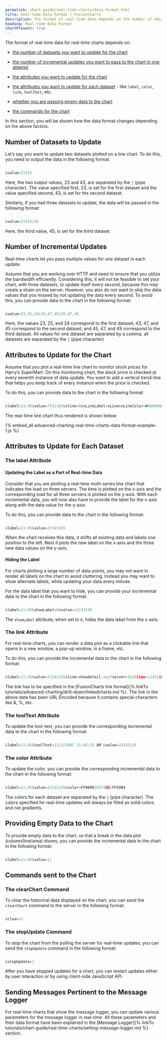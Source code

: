 ```yaml
---
permalink: chart-guide/real-time-charts/data-format.html
title: Real-time Data Format | FusionCharts
description: The format of real-time data depends on the number of datasets and numbr of incremental updates.
heading: Real-time Data Format
chartPresent: true
---
```


The format of real-time data for real-time charts depends on:

* <a href="/chart-guide/real-time-charts/data-format#number-of-datasets-to-update" class="smoth-scroll">the number of datasets you want to update for the chart</a>

* <a href="/chart-guide/real-time-charts/data-format#number-of-incremental-updates" class="smoth-scroll">the number of incremental updates you want to pass to the chart in one attempt</a>

* <a href="/chart-guide/real-time-charts/data-format#attributes-to-update-for-the-chart" class="smoth-scroll">the attributes you want to update for the chart</a>

* <a href="/chart-guide/real-time-charts/data-format#attributes-to-update-for-each-dataset" class="smoth-scroll">the attributes you want to update for each dataset</a> - like `label`, `color`, `link`, `toolText`, etc.

* <a href="/chart-guide/real-time-charts/data-format#providing-empty-data-to-the-chart" class="smoth-scroll">whether you are passing empty data to the chart</a>

* <a href="/chart-guide/real-time-charts/data-format#commands-sent-to-the-chart" class="smoth-scroll">the commands for the chart</a>


In this section, you will be shown how the data format changes depending on the above factors.

## Number of Datasets to Update

Let’s say you want to update two datasets plotted on a line chart. To do this, you need to output the data in the following format:

```javascript

&value=23|43

```

Here, the two output values, 23 and 43, are separated by the `|` (pipe character). The value specified first, 23, is set for the first dataset and the value specified second, 43, is set for the second dataset.

Similarly, if you had three datasets to update, the data will be passed in the following format:

```javascript

&value=23|43|45

```

Here, the third value, 45, is set for the third dataset.

## Number of Incremental Updates

Real-time charts let you pass multiple values for one dataset in each update.

Assume that you are working over HTTP and need to ensure that you utilize the bandwidth efficiently. Considering this, it will not be feasible to set your chart, with three datasets, to update itself every second, because this may create a strain on the server. However, you also do not want to skip the data values that you missed by not updating the data every second. To avoid this, you can provide data to the chart in the following format:

```javascript

&value=23,25,24|43,47,45|45,47,49

```

Here, the values 23, 25, and 24 correspond to the first dataset, 43, 47, and 45 correspond to the second dataset, and 45, 47, and 49 correspond to the third dataset. All values for one dataset are separated by a comma, all datasets are separated by the `|` (pipe character)

## Attributes to Update for the Chart

Assume that you plot a real-time line chart to monitor stock prices for Harry’s SuperMart. On this monitoring chart, the stock price is checked at every seventh instance of data update. You want to add a vertical trend-line that helps you keep track of every instance when the price is checked.

To do this, you can provide data to the chart in the following format

```javascript

&label=11:45&value=753|345&vline=0&vLineLabel=vLine&vLineColor=#666666&vLineThickness=2&vLineDashed=1

```

The real-time line chart thus rendered is shown below:

{% embed_all advanced-charting-real-time-charts-data-format-example-1.js %}



## Attributes to Update for Each Dataset

### The label Attribute

#### Updating the Label as a Part of Real-time Data

Consider that you are plotting a real-time multi-series line chart that indicates the load on three servers. The time is plotted on the x-axis and the corresponding load for all three servers is plotted on the y-axis. With each incremental data, you will now also have to provide the label for the x-axis along with the data value for the y-axis.

To do this, you can provide data to the chart in the following format:

```javascript

&label=11:45&value=23|43|45

```

When the chart receives this data, it shifts all existing data and labels one position to the left. Next it plots the new label on the x-axis and the three new data values on the y-axis.

#### Hiding the Label

For charts plotting a large number of data points, you may not want to render all labels on the chart to avoid cluttering. Instead you may want to show alternate labels, while updating your data every minute.

For the data label that you want to hide, you can provide your incremental data to the chart in the following format:

```javascript

&label=11:45&showLabel=0&value=23|43|45

```

The `showLabel` attribute, when set to `0`, hides the data label from the x-axis.

### The link Attribute

For real-time charts, you can render a data plot as a clickable link that opens in a new window, a pop-up window, in a frame, etc.

To do this, you can provide the incremental data to the chart in the following format:

```javascript

&label=11:45&value=23|43|45&link=showdetail.asp?server=1%26time=1145|showdetail.asp?server=2%26time=1145|showdetail.asp?server=3%26time=1145

```

The link has to be specified in the [FusionCharts link format]{% linkTo tutorials/advanced-charting/drill-down/linkedcharts.md %}. The link in the above data has been URL Encoded because it contains special characters like &, %, etc.

### The toolText Attribute

To update the tool-text, you can provide the corresponding incremental data to the chart in the following format:

```javascript

&label=11:45&toolText=12/3/2007 11:45:23 AM &value=23|43|45

```

### The color Attribute

To update the color, you can provide the corresponding incremental data to the chart in the following format:

```javascript

&label=11:45&value=23|43|45&color=FF0000|0372AB|FF5904

```

The colors for each dataset are separated by the `|` (pipe character). The colors specified for real-time updates will always be filled as solid colors and not gradients.

## Providing Empty Data to the Chart

To provide empty data to the chart, so that a break in the data plot (column/line/area) shows, you can provide the incremental data to the chart in the following format:

```javascript

&label=11:45&value=||

```


## Commands sent to the Chart

### The clearChart Command

To clear the historical data displayed on the chart, you can send the `clearChart` command to the server in the following format:

```javascript

&clear=1

```

### The stopUpdate Command

To stop the chart from the polling the server for real-time updates, you can send the `stopUpdate` command in the following format:

```javascript

&stopUpdate=1

```

After you have stopped updates for a chart, you can restart updates either by user interaction or by using client-side JavaScript API.

## Sending Messages Pertinent to the Message Logger

For real-time charts that show the message logger, you can update various parameters for the message logger in real-time. All these parameters and their data format have been explained in the [Message Logger]{% linkTo tutorials/chart-guide/real-time-charts/setting-message-logger.md %} section.